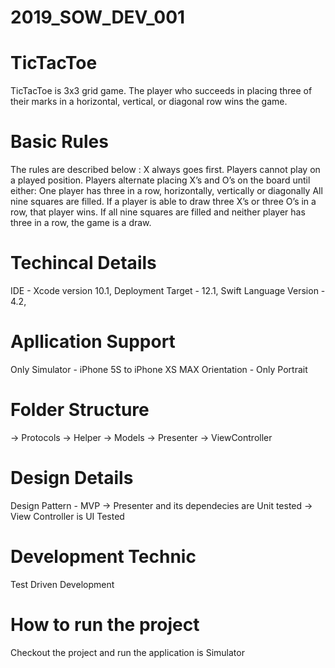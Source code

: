 # 2019_SOW_DEV_001

# TicTacToe
TicTacToe is 3x3 grid game. The player who succeeds in placing three of their marks in a horizontal, vertical, or diagonal row wins the game.

# Basic Rules
The rules are described below :
X always goes first.
Players cannot play on a played position.
Players alternate placing X’s and O’s on the board until either:
One player has three in a row, horizontally, vertically or diagonally
All nine squares are filled.
If a player is able to draw three X’s or three O’s in a row, that player wins.
If all nine squares are filled and neither player has three in a row, the game is a draw.

# Techincal Details

IDE - Xcode version 10.1, 
Deployment Target - 12.1, 
Swift Language Version - 4.2,

# Apllication Support
Only Simulator - iPhone 5S to iPhone XS MAX
Orientation - Only Portrait

# Folder Structure
-> Protocols
-> Helper
-> Models
-> Presenter
-> ViewController

# Design Details
Design Pattern - MVP
-> Presenter and its dependecies are Unit tested
-> View Controller is UI Tested

# Development Technic
Test Driven Development

# How to run the project
Checkout the project and run the application is Simulator
